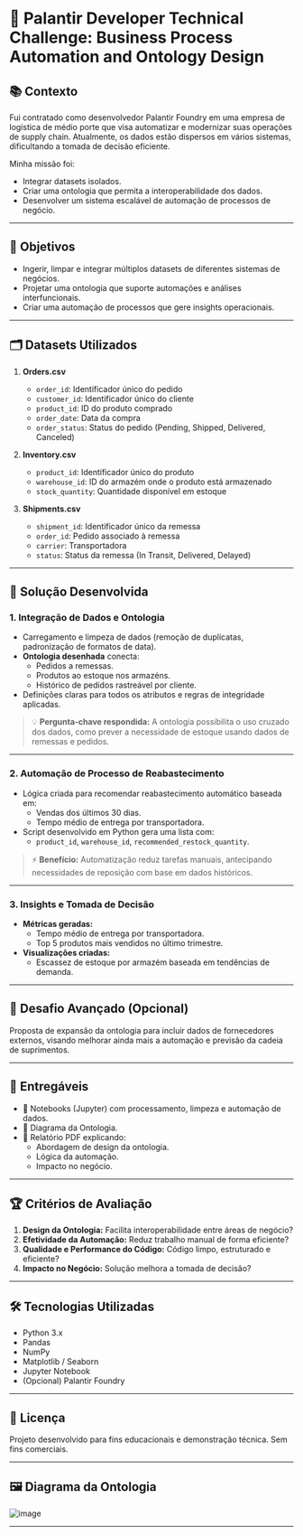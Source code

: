 # 🚛 Palantir Developer Technical Challenge: Business Process Automation and Ontology Design

## 📚 Contexto

Fui contratado como desenvolvedor Palantir Foundry em uma empresa de logística de médio porte que visa automatizar e modernizar suas operações de supply chain. Atualmente, os dados estão dispersos em vários sistemas, dificultando a tomada de decisão eficiente.

Minha missão foi:

- Integrar datasets isolados.
- Criar uma ontologia que permita a interoperabilidade dos dados.
- Desenvolver um sistema escalável de automação de processos de negócio.

---

## 🎯 Objetivos

- Ingerir, limpar e integrar múltiplos datasets de diferentes sistemas de negócios.
- Projetar uma ontologia que suporte automações e análises interfuncionais.
- Criar uma automação de processos que gere insights operacionais.

---

## 🗂️ Datasets Utilizados

1. **Orders.csv**
   - `order_id`: Identificador único do pedido
   - `customer_id`: Identificador único do cliente
   - `product_id`: ID do produto comprado
   - `order_date`: Data da compra
   - `order_status`: Status do pedido (Pending, Shipped, Delivered, Canceled)

2. **Inventory.csv**
   - `product_id`: Identificador único do produto
   - `warehouse_id`: ID do armazém onde o produto está armazenado
   - `stock_quantity`: Quantidade disponível em estoque

3. **Shipments.csv**
   - `shipment_id`: Identificador único da remessa
   - `order_id`: Pedido associado à remessa
   - `carrier`: Transportadora
   - `status`: Status da remessa (In Transit, Delivered, Delayed)

---

## 🔧 Solução Desenvolvida

### 1. Integração de Dados e Ontologia

- Carregamento e limpeza de dados (remoção de duplicatas, padronização de formatos de data).
- **Ontologia desenhada** conecta:
  - Pedidos a remessas.
  - Produtos ao estoque nos armazéns.
  - Histórico de pedidos rastreável por cliente.
- Definições claras para todos os atributos e regras de integridade aplicadas.

> 💡 **Pergunta-chave respondida:** A ontologia possibilita o uso cruzado dos dados, como prever a necessidade de estoque usando dados de remessas e pedidos.

---

### 2. Automação de Processo de Reabastecimento

- Lógica criada para recomendar reabastecimento automático baseada em:
  - Vendas dos últimos 30 dias.
  - Tempo médio de entrega por transportadora.
- Script desenvolvido em Python gera uma lista com:
  - `product_id`, `warehouse_id`, `recommended_restock_quantity`.

> ⚡ **Benefício:** Automatização reduz tarefas manuais, antecipando necessidades de reposição com base em dados históricos.

---

### 3. Insights e Tomada de Decisão

- **Métricas geradas:**
  - Tempo médio de entrega por transportadora.
  - Top 5 produtos mais vendidos no último trimestre.
- **Visualizações criadas:**
  - Escassez de estoque por armazém baseada em tendências de demanda.

---

## 🧠 Desafio Avançado (Opcional)

Proposta de expansão da ontologia para incluir dados de fornecedores externos, visando melhorar ainda mais a automação e previsão da cadeia de suprimentos.

---

## 📂 Entregáveis

- 📓 Notebooks (Jupyter) com processamento, limpeza e automação de dados.
- 🧩 Diagrama da Ontologia.
- 📝 Relatório PDF explicando:
  - Abordagem de design da ontologia.
  - Lógica da automação.
  - Impacto no negócio.

---

## 🏆 Critérios de Avaliação

1. **Design da Ontologia:** Facilita interoperabilidade entre áreas de negócio?
2. **Efetividade da Automação:** Reduz trabalho manual de forma eficiente?
3. **Qualidade e Performance do Código:** Código limpo, estruturado e eficiente?
4. **Impacto no Negócio:** Solução melhora a tomada de decisão?

---

## 🛠️ Tecnologias Utilizadas

- Python 3.x
- Pandas
- NumPy
- Matplotlib / Seaborn
- Jupyter Notebook
- (Opcional) Palantir Foundry

---

## 📎 Licença

Projeto desenvolvido para fins educacionais e demonstração técnica. Sem fins comerciais.

---

## 🖼️ Diagrama da Ontologia

![image](https://github.com/user-attachments/assets/14b7a244-9e08-4391-8cd3-96d0e37d81ee)


---

